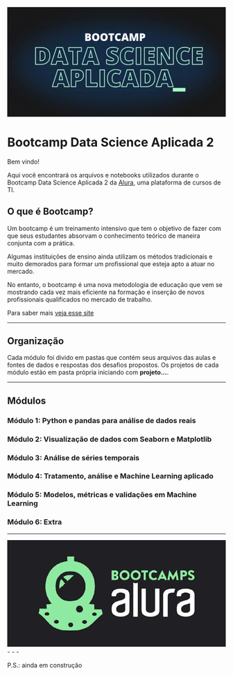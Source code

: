 <div align="center">
    <img src="./img/img_bootcamp_2.png">
 </div>

# Bootcamp Data Science Aplicada 2

Bem vindo!

Aqui você encontrará os arquivos e notebooks utilizados durante o Bootcamp Data Science Aplicada 2 da [Alura](http://www.alura.com.br/), uma plataforma de cursos de TI.


## O que é Bootcamp?

Um bootcamp é um treinamento intensivo que tem o objetivo de fazer com que seus estudantes absorvam o conhecimento teórico de maneira conjunta com a prática. 

Algumas instituições de ensino ainda utilizam os métodos tradicionais e muito demorados para formar um profissional que esteja apto a atuar no mercado.

No entanto, o bootcamp é uma nova metodologia de educação que vem se mostrando cada vez mais eficiente na formação e inserção de novos profissionais qualificados no mercado de trabalho.

Para saber mais [veja esse site](https://www.lewagon.com/pt-BR/blog/o-que-e-bootcamp)

- - - 

## Organização

Cada módulo foi divido em pastas que contém seus arquivos das aulas e fontes de dados e respostas dos desafios propostos.
Os projetos de cada módulo estão em pasta própria iniciando com **projeto...**.


- - - 

## Módulos

### Módulo 1: Python e pandas para análise de dados reais
### Módulo 2: Visualização de dados com Seaborn e Matplotlib
### Módulo 3: Análise de séries temporais
### Módulo 4: Tratamento, análise e Machine Learning aplicado
### Módulo 5: Modelos, métricas e validações em Machine Learning
### Módulo 6: Extra


- - - 
<div align="center">
    <img src="./img/escafandro2.png">
 </div>
 - - - 

P.S.: ainda em construção
